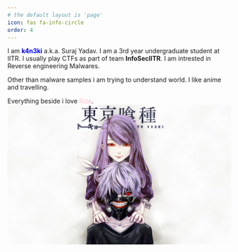 ```yaml
---
# the default layout is 'page'
icon: fas fa-info-circle
order: 4
---
```

I am <span style="color:blue">**k4n3ki**</span> a.k.a. Suraj Yadav. I am a 3rd year undergraduate student at IITR. I usually play CTFs as part of team **InfoSecIITR**. I am intrested in Reverse engineering Malwares.

Other than malware samples i am trying to understand world.
I like anime and travelling.


Everything beside i love <span style="color:pink">Rize</span>.
<img src="/assets/img/about/rize.jpg">
